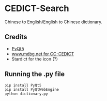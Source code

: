 # CEDICT-Search
Chinese to English/English to Chinese dictionary.

## Credits
- [PyQt5](https://pypi.org/project/PyQt5/)
- [www.mdbg.net for CC-CEDICT](https://www.mdbg.net/chinese/dictionary?page=cedict)
- Stardict for the icon (?)

## Running the .py file
```
pip install PyQt5
pip install PyQtWebEngine
python dictionary.py
```
